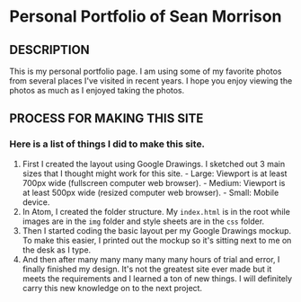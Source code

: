# Personal Portfolio of Sean Morrison

## DESCRIPTION
This is my personal portfolio page. I am using some of my favorite photos from several places I've visited in recent years. I hope you enjoy viewing the photos as much as I enjoyed taking the photos.

## PROCESS FOR MAKING THIS SITE
### Here is a list of things I did to make this site.
  1. First I created the layout using Google Drawings. I sketched out 3 main sizes that I thought might work for this site.
    - Large: Viewport is at least 700px wide (fullscreen computer web browser).
    - Medium: Viewport is at least 500px wide (resized computer web browser).
    - Small: Mobile device.
  2. In Atom, I created the folder structure. My `index.html` is in the root while images are in the `img` folder and style sheets are in the `css` folder.
  3. Then I started coding the basic layout per my Google Drawings mockup. To make this easier, I printed out the mockup so it's sitting next to me on the desk as I type.
  4. And then after many many many many many hours of trial and error, I finally finished my design. It's not the greatest site ever made but it meets the requirements and I learned a ton of new things. I will definitely carry this new knowledge on to the next project.
